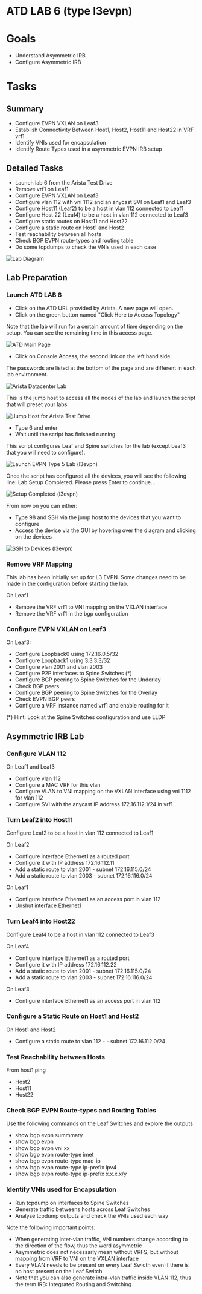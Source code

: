# ATD LAB 6 (type l3evpn)

# Goals

- Understand Asymmetric IRB
- Configure Asymmetric IRB
# Tasks

## Summary
- Configure EVPN VXLAN on Leaf3
- Establish Connectivity Between Host1, Host2, Host11 and Host22 in VRF vrf1
- Identify VNIs used for encapsulation
- Identify Route Types used in a asymmetric EVPN IRB setup

## Detailed Tasks
- Launch lab 6 from the Arista Test Drive
- Remove vrf1 on Leaf1
- Configure EVPN VXLAN on Leaf3
- Configure vlan 112 with vni 1112 and an anycast SVI on Leaf1 and Leaf3
- Configure Host11 (Leaf2) to be a host in vlan 112 connected to Leaf1
- Configure Host 22 (Leaf4) to be a host in vlan 112 connected to Leaf3
- Configure static routes on Host11 and Host22
- Configure a static route on Host1 and Host2
- Test reachability between all hosts
- Check BGP EVPN route-types and routing table
- Do some tcpdumps to check the VNIs used in each case

![Lab Diagram](lab-diagram.jpg)

## Lab Preparation
### Launch ATD LAB 6

- Click on the ATD URL provided by Arista. A new page will open.
- Click on the green button named "Click Here to Access Topology"

Note that the lab will run for a certain amount of time depending on the setup. You can see the remaining time in this access page.

![ATD Main Page](step1.jpg)



- Click on Console Access, the second link on the left hand side.

The passwords are listed at the bottom of the page and are different in each lab environment.

![Arista Datacenter Lab](step2.jpg)



This is the jump host to access all the nodes of the lab and launch the script that will preset your labs.

![Jump Host for Arista Test Drive](step3.jpg)

- Type 6 and enter
- Wait until the script has finished running

This script configures Leaf and Spine switches for the lab (except Leaf3 that you will need to configure).

![Launch EVPN Type 5 Lab (l3evpn)](step4.jpg)

Once the script has configured all the devices, you will see the following line:
Lab Setup Completed. Please press Enter to continue...

![Setup Completed (l3evpn)](step5.jpg)

From now on you can either:
- Type 98 and SSH via the jump host to the devices that you want to configure
- Access the device via the GUI by hovering over the diagram and clicking on the devices

![SSH to Devices (l3evpn)](step6.jpg)
### Remove VRF Mapping

This lab has been initially set up for L3 EVPN.
Some changes need to be made in the configuration before starting the lab.

On Leaf1
- Remove the VRF vrf1 to VNI mapping on the VXLAN interface
- Remove the VRF vrf1 in the bgp configuration

### Configure EVPN VXLAN on Leaf3

On Leaf3:
- Configure Loopback0 using 172.16.0.5/32
- Configure Loopback1 using 3.3.3.3/32
- Configure vlan 2001 and vlan 2003
- Configure P2P interfaces to Spine Switches (*)
- Configure BGP peering to Spine Switches for the Underlay
- Check BGP peers
- Configure BGP peering to Spine Switches for the Overlay
- Check EVPN BGP peers
- Configure a VRF instance named vrf1 and enable routing for it

(*) Hint: Look at the Spine Switches configuration and use LLDP
## Asymmetric IRB Lab
### Configure VLAN 112

On Leaf1 and Leaf3
- Configure vlan 112 
- Configure a MAC VRF for this vlan
- Configure VLAN to VNI mapping on the VXLAN interface using vni 1112 for vlan 112
- Configure SVI with the anycast IP address 172.16.112.1/24 in vrf1

### Turn Leaf2 into Host11

Configure Leaf2 to be a host in vlan 112 connected to Leaf1

On Leaf2
- Configure interface Ethernet1 as a routed port
- Configure it with IP address 172.16.112.11
- Add a static route to vlan 2001 - subnet 172.16.115.0/24
- Add a static route to vlan 2003 - subnet 172.16.116.0/24

On Leaf1
- Configure interface Ethernet1 as an access port in vlan 112
- Unshut interface Ethernet1

### Turn Leaf4 into Host22

Configure Leaf4 to be a host in vlan 112 connected to Leaf3

On Leaf4
- Configure interface Ethernet1 as a routed port
- Configure it with IP address 172.16.112.22
- Add a static route to vlan 2001 - subnet 172.16.115.0/24
- Add a static route to vlan 2003 - subnet 172.16.116.0/24

On Leaf3
- Configure interface Ethernet1 as an access port in vlan 112

### Configure a Static Route on Host1 and Host2

On Host1 and Host2
- Configure a static route to vlan 112 -  - subnet 172.16.112.0/24

### Test Reachability between Hosts

From host1 ping
- Host2
- Host11
- Host22

### Check BGP EVPN Route-types and Routing Tables

Use the following commands on the Leaf Switches and explore the outputs
- show bgp evpn summmary
- show bgp evpn
- show bgp evpn vni xx
- show bgp evpn route-type imet
- show bgp evpn route-type mac-ip
- show bgp evpn route-type ip-prefix ipv4
- show bgp evpn route-type ip-prefix x.x.x.x/y

### Identify VNIs used for Encapsulation

- Run tcpdump on interfaces to Spine Switches
- Generate traffic betweens hosts across Leaf Switches
- Analyse tcpdump outputs and check the VNIs used each way

Note the following important points:
- When generating inter-vlan traffic, VNI numbers change according to the direction of the flow, thus the word asymmetric
- Asymmetric does not necessarly mean without VRFS, but without mapping from VRF to VNI on the VXLAN interface
- Every VLAN needs to be present on every Leaf Swicth even if there is no host present on the Leaf Switch
- Note that you can also generate intra-vlan traffic inside VLAN 112, thus the term IRB: Integrated Routing and Switching